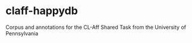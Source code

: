 # claff-happydb
Corpus and annotations for the CL-Aff Shared Task from the University of Pennsylvania
